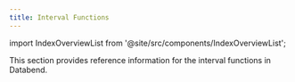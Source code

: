 ```yaml
---
title: Interval Functions
---
```


import IndexOverviewList from '@site/src/components/IndexOverviewList';

This section provides reference information for the interval functions in Databend.

<IndexOverviewList />
